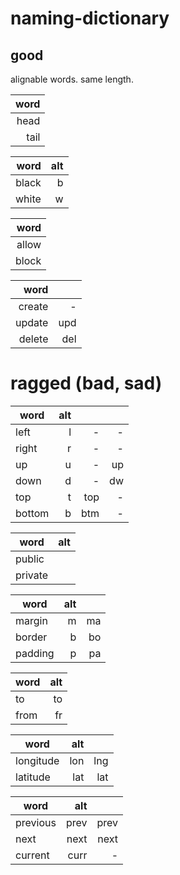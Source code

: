 # naming-dictionary

## good

alignable words. same length.

| word |
| ---: |
| head |
| tail |

|  word | alt |
| ----: | --: |
| black |   b |
| white |   w |

|  word |
| ----: |
| allow |
| block |

|   word |     |
| -----: | --: |
| create |   - |
| update | upd |
| delete | del |

# ragged (bad, sad)

| word   | alt |     |     |
| ------ | --: | --: | --: |
| left   |   l |   - |   - |
| right  |   r |   - |   - |
| up     |   u |   - |  up |
| down   |   d |   - |  dw |
| top    |   t | top |   - |
| bottom |   b | btm |   - |

| word    | alt |
| ------- | --- |
| public  |     |
| private |     |

| word    | alt |     |
| ------- | --: | --: |
| margin  |   m |  ma |
| border  |   b |  bo |
| padding |   p |  pa |

| word | alt |
| ---- | --: |
| to   |  to |
| from |  fr |

| word      | alt |     |
| --------- | --: | --: |
| longitude | lon | lng |
| latitude  | lat | lat |

| word     |  alt |      |
| -------- | ---: | ---: |
| previous | prev | prev |
| next     | next | next |
| current  | curr |    - |
